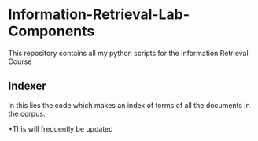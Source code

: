 # Information-Retrieval-Lab-Components

This repository contains all my python scripts for the Information Retrieval Course
## Indexer
In this lies the code which makes an index of terms of all the documents in the corpus.

*This will frequently be updated
